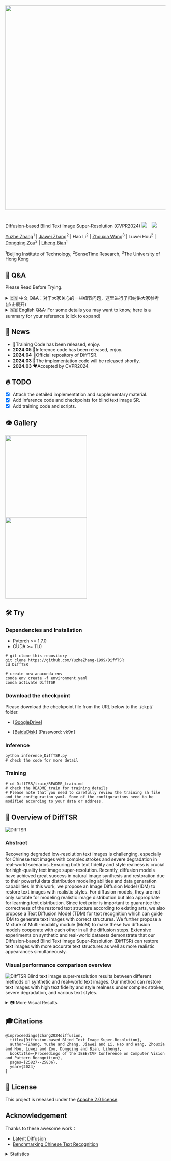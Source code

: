 <div align=center class="logo">
      <img src="Repo_image/DiffTSR_icon.png" style="width:640px">
   </a>
</div>

#
Diffusion-based Blind Text Image Super-Resolution (CVPR2024)
<a href='https://openaccess.thecvf.com/content/CVPR2024/papers/Zhang_Diffusion-based_Blind_Text_Image_Super-Resolution_CVPR_2024_paper.pdf'><img src='https://img.shields.io/badge/CVPR-2024-blue.svg'></a> &nbsp;&nbsp;
<a href='https://openaccess.thecvf.com/content/CVPR2024/supplemental/Zhang_Diffusion-based_Blind_Text_CVPR_2024_supplemental.pdf'><img src='https://img.shields.io/badge/Supplementary-Material-9cf'></a> &nbsp;&nbsp;

[Yuzhe Zhang](https://yuzhezhang-1999.github.io/)<sup>1</sup> | [Jiawei Zhang](https://scholar.google.com/citations?user=0GTpIAIAAAAJ)<sup>2</sup> | Hao Li<sup>2</sup> | [Zhouxia Wang](https://scholar.google.com/citations?user=JWds_bQAAAAJ)<sup>3</sup> | Luwei Hou<sup>2</sup> | [Dongqing Zou](https://scholar.google.com/citations?user=K1-PFhYAAAAJ)<sup>2</sup> | [Liheng Bian](https://scholar.google.com/citations?user=66IFMDEAAAAJ)<sup>1</sup>

<sup>1</sup>Beijing Institute of Technology, <sup>2</sup>SenseTime Research, <sup>3</sup>The University of Hong Kong

## 💬 Q&A
Please Read Before Trying.

<details>
<summary> 🇨🇳 中文 Q&A：对于大家关心的一些细节问题，这里进行了归纳供大家参考 (点击展开) </summary>

0. **DiffTSR的对真实世界图片的泛化性，是否泛化到Real-World Scenarios？**

   **A:** DiffTSR在训练过程中考虑到了真实世界的各种退化，继承了BSRGAN和Real-ESRGAN中对于复杂退化流程的构建。且“Blind Text Image Super-Resolution”的Blind-盲图像恢复就是指针对真实世界未知退化的图像恢复。


1. **IDM 中 Unet 用的是 Stable-Diffusion 的权重吗？**

   **A:** 不是。IDM 的 Unet 是从头训练的，没有加载任何预训练权重，IDM 的结构也和任何一个 Diffusion 模型的 Unet 不一致。但是 VAE 是加载了 ldm 的 f4 VAE 在 Open-Image 上预训练的权重，然后在本项目的 CTR-TSR-Train 数据集上进行了微调，微调了 100,000 iter，batch_size=16。此外，包括 TDM 和 MoM 在内的模型均未使用预训练模型，均为从头训练获得。详细训练设置请看 [附加材料](https://openaccess.thecvf.com/content/CVPR2024/supplemental/Zhang_Diffusion-based_Blind_Text_CVPR_2024_supplemental.pdf) Section 1.4。

2. **DiffTSR 模型的输入尺寸和要求，需要将输入 resize 吗？**

   **A:** 模型的 LR 输入需要统一 resize 到 `width=512` / `height=128`。此外，因为本项目仅考虑单行文本输入，输入图片需要只包含一行文本。IDM 和 TDM 仅适配单行文本，多行文本输入会导致效果扭曲和错误的结果。

3. **图片的推理速度非常慢，有什么解决办法吗？**

   **A:** 由于本项目基于 Diffusion 技术，每处理一张图像都需要进行 `T` 次迭代（默认 `T=200`）。若想提升推理速度，可以考虑：
   
   - **减小 `T`**，由于采样器为 DDIM，在 `T=20` 时仍有较好表现。
   - **对 DiffTSR 模型进行量化**，可参考 Diffusion 模型量化的相关 Repo。
   - **使用本项目的 Baseline model**，虽然 Baseline 会在一定程度上降低性能，但可提升约 2 倍的推理速度，并且在大多数场景下不会明显退化。
   - **对模型进行蒸馏**，或基于论文训练一个更小的 IDM 模型，文本场景可能不需要像通用场景图像生成那样重的模型。

4. **在训练 IDM 时，损失是如何设置的？text_recognition loss 是如何实现的？**

   **A:** 训练 IDM 时使用了两个损失函数：
   
   - **L2 loss**：用于预测噪声。
   - **OCR loss**：用于从预测出的干净 `x^0` 上检测文字。
   
   具体来说：
   - L2 loss 是传统 diffusion 模型中用于最小化 `(Unet 输出 - noise map)`，使 Unet 具备噪声估计能力。
   - OCR loss 通过 `z_t` 计算 `z^(t-1)`，再得到 `z^0`，然后解码 `z^0` 得到 `x^0`。将 `x^0` 输入冻结权重的 TransOCR 模型，获得 `x^0` 上的文字 embedding，计算预测的 `pred-text-embedding` 和 `gt-text-embedding` 之间的 cross-entropy loss，OCR loss 额外添加了 `weight=0.02` 约束。
   
   详细内容参见 [Issue](https://github.com/YuzheZhang-1999/DiffTSR/issues/13)。

5. **训练的损失函数是什么？**

   **A:** DiffTSR 模型训练经历了三个阶段，每个阶段使用了不同损失函数的组合：
   
   - **训练 IDM**：IDM 从头训练 Unet，损失函数为 `L_IDM`，包含 `L2 loss` 和 `OCR loss`。
   - **训练 TDM**：TDM 从头训练 Transformer，损失函数为 `L_TDM`，参考 [Multinomial Diffusion](https://arxiv.org/pdf/2102.05379) Section 4。
   - **训练 DiffTSR 整体**：冻结 IDM 和 TDM，仅训练 MoM，损失函数为 `L_MoM = L_IDM + L_TDM * weight`。
   
   其中：
   
   $$
   L_{IDM} = L_2 + \lambda*L_{OCR}, \lambda=0.02
   $$

   $$
   L_{TDM} = KL(\mathcal{C(\pi_{post}(\mathbf{c_t}, \mathbf{c_0}))} || \mathcal{C(\pi_{post}(\mathbf{c_t}, \mathbf{c_{pred, t}}))})
   $$

   $$
   L_{MoM} = L_{IDM} + \lambda*L_{TDM}, \lambda=1
   $$

   具体符号定义和理论推导详见 [附加材料](https://openaccess.thecvf.com/content/CVPR2024/supplemental/Zhang_Diffusion-based_Blind_Text_CVPR_2024_supplemental.pdf) Section 1 及 Algorithm 1 DiffTSR Training。

   **未完待续...**

</details>

<details>
<summary>🇬🇧 English Q&A: For some details you may want to know, here is a summary for your reference (click to expand)</summary>

0. **Generalization of DiffTSR to Real-World Scenarios**

   **A:** DiffTSR takes various real-world degradations into account during training, inheriting the complex degradation modeling from BSRGAN and Real-ESRGAN. Moreover, the "Blind" in "Blind Text Image Super-Resolution" specifically refers to the restoration of images with unknown degradations, which is targeted at real-world scenarios.

1. **Does the Unet in IDM use Stable-Diffusion weights?**

   **A:** No. The Unet in IDM is trained from scratch and does not load any pre-trained weights. Additionally, the structure of IDM is different from any Diffusion model's Unet. However, the VAE loads the pre-trained weights from `ldm f4 VAE`, which was pre-trained on the Open-Image dataset and then fine-tuned on the CTR-TSR-Train dataset in this project. The fine-tuning was conducted for 100,000 iterations with a batch size of 16. Moreover, models including TDM and MoM were also trained from scratch without using any pre-trained models. For detailed training settings, please refer to [Supplementary Material](https://openaccess.thecvf.com/content/CVPR2024/supplemental/Zhang_Diffusion-based_Blind_Text_CVPR_2024_supplemental.pdf) Section 1.4.

2. **What are the input size and requirements for the DiffTSR model? Does the input need to be resized?**

   **A:** The LR input of the model needs to be uniformly resized to `width=512` and `height=128`. Additionally, since this project only considers single-line text input, the input image must contain only one line of text. Both IDM and TDM are designed specifically for single-line text, and multi-line text input will result in distortion and incorrect results.

3. **The inference speed of the image is very slow. What are the possible solutions?**

   **A:** Since this project is based on Diffusion technology, processing a single image requires `T` iterations (default `T=200`). To improve inference speed, you may consider:
   
   - **Reducing `T`**, as the sampler is DDIM, and it still performs well at `T=20`.
   - **Quantizing the DiffTSR model**, referring to relevant repositories on Diffusion model quantization.
   - **Using the project's Baseline model**, which, although it may slightly reduce performance, provides approximately 2× speed-up while maintaining acceptable performance in most scenarios.
   - **Performing model distillation on IDM** or training a smaller IDM model. In textual scenarios, a heavy model like general image generation may not be necessary.

4. **How is the loss function set when training IDM? How is the text recognition loss implemented?**

   **A:** When training IDM, two loss functions are used:
   
   - **L2 loss**: Used for predicting noise.
   - **OCR loss**: Used for detecting text from the predicted clean `x^0`.
   
   Specifically:
   - **L2 loss** is the traditional loss used in diffusion models, minimizing the difference between Unet output and noise map, enabling Unet to estimate noise.
   - **OCR loss** is computed by first obtaining `z^(t-1)` from `z_t`, then deriving `z^0`, and subsequently decoding `z^0` to obtain `x^0`. The decoded `x^0` is fed into a frozen TransOCR model to obtain the text embedding in `x^0`. The cross-entropy loss is then computed between the predicted text embedding (`pred-text-embedding`) and the ground truth text embedding (`gt-text-embedding`). A weight constraint of `weight=0.02` is applied to the OCR loss.
   
   For more details, see [Issue](https://github.com/YuzheZhang-1999/DiffTSR/issues/13).

5. **What are the loss functions used during training?**

   **A:** The DiffTSR model training consists of three stages, each using a different combination of loss functions:
   
   - **Training IDM**: IDM trains Unet from scratch using loss `L_IDM`, which includes L2 loss and OCR loss.
   - **Training TDM**: TDM trains the Transformer from scratch using loss `L_TDM`, referring to [Multinomial Diffusion](https://arxiv.org/pdf/2102.05379) Section 4.
   - **Training the entire DiffTSR**: IDM and TDM are frozen, and only MoM is trained with loss `L_MoM = L_IDM + L_TDM * weight`.
   
   Where:
   
   $$
   L_{IDM} = L_2 + \lambda*L_{OCR}, \lambda=0.02
   $$

   $$
   L_{TDM} = KL(\mathcal{C(\pi_{post}(\mathbf{c_t}, \mathbf{c_0}))} || \mathcal{C(\pi_{post}(\mathbf{c_t}, \mathbf{c_{pred, t}}))})
   $$

   $$
   L_{MoM} = L_{IDM} + \lambda*L_{TDM}, \lambda=1
   $$

   For detailed symbol definitions and theoretical derivations, see [Supplementary Material](https://openaccess.thecvf.com/content/CVPR2024/supplemental/Zhang_Diffusion-based_Blind_Text_CVPR_2024_supplemental.pdf) Section 1 and Algorithm 1 DiffTSR Training.

   **To be continued...**


</details>


## 📢 News
- 🚀Training Code has been released, enjoy.
- **2024.05** 🚀Inference code has been released, enjoy.
- **2024.04** 🚀Official repository of DiffTSR.
- **2024.03** 🌟The implementation code will be released shortly.
- **2024.03** ❤️Accepted by CVPR2024.

## 🔥 TODO
- [x] Attach the detailed implementation and supplementary material.
- [x] Add inference code and checkpoints for blind text image SR.
- [x] Add training code and scripts.

## 👁️ Gallery

[<img src="Repo_image/ImgSli_1.jpg" width="256px"/>](https://imgsli.com/MjY0MTk5) [<img src="Repo_image/ImgSli_2.jpg" width="256px"/>](https://imgsli.com/MjY0MjA0)

## 🛠️ Try
### Dependencies and Installation

- Pytorch >= 1.7.0
- CUDA >= 11.0
```
# git clone this repository
git clone https://github.com/YuzheZhang-1999/DiffTSR
cd DiffTSR

# create new anaconda env
conda env create -f environment.yaml
conda activate DiffTSR
```
### Download the checkpoint
Please download the checkpoint file from the URL below to the ./ckpt/ folder.

- [[GoogleDrive](https://drive.google.com/drive/folders/1K6k5ZcvF3w-1MDN_gXQTdsLgFZ2SM8qy?usp=drive_link)] 

- [[BaiduDisk](https://pan.baidu.com/s/1hfaQzIp_V6H8AhAq5dfr8A)] [Password: vk9n] 


### Inference
```
python inference_DiffTSR.py
# check the code for more detail
```

### Training
```
# cd DiffTSR/train/README_train.md
# check the README_train for training details
# Please note that you need to carefully review the training sh file and the configuration yaml. Some of the configurations need to be modified according to your data or address. 
```


## 🔎 Overview of DiffTSR
![DiffTSR](Repo_image/paper-DiffTSR-model.jpg)
### Abstract
Recovering degraded low-resolution text images is challenging, especially for Chinese text images with complex strokes and severe degradation in real-world scenarios.
Ensuring both text fidelity and style realness is crucial for high-quality text image super-resolution.
Recently, diffusion models have achieved great success in natural image synthesis and restoration due to their powerful data distribution modeling abilities and data generation capabilities
In this work, we propose an Image Diffusion Model (IDM) to restore text images with realistic styles.
For diffusion models, they are not only suitable for modeling realistic image distribution but also appropriate for learning text distribution.
Since text prior is important to guarantee the correctness of the restored text structure according to existing arts, we also propose a Text Diffusion Model (TDM) for text recognition which can guide IDM to generate text images with correct structures.
We further propose a Mixture of  Multi-modality module (MoM) to make these two diffusion models cooperate with each other in all the diffusion steps.
Extensive experiments on synthetic and real-world datasets demonstrate that our Diffusion-based Blind Text Image Super-Resolution (DiffTSR) can restore text images with more accurate text structures as well as more realistic appearances simultaneously.

### Visual performance comparison overview 
![DiffTSR](Repo_image/paper-fig1.jpg)
Blind text image super-resolution results between different methods on synthetic and real-world text images. Our method can restore text images with high text fidelity and style realness under complex strokes, severe degradation, and various text styles.


<details>
  <summary>📷 More Visual Results</summary>

  ## ![DiffTSR](Repo_image/paper-visual-comp-1.jpg)
  ## ![DiffTSR](Repo_image/paper-visual-comp-2.jpg)
  ## ![DiffTSR](Repo_image/paper-visual-comp-3.jpg)
  ## ![DiffTSR](Repo_image/paper-visual-comp-4.jpg)
  ## ![DiffTSR](Repo_image/paper-visual-comp-5.jpg)
  ## ![DiffTSR](Repo_image/paper-visual-comp-6.jpg)

</details>


## 🎓Citations
```
@inproceedings{zhang2024diffusion,
  title={Diffusion-based Blind Text Image Super-Resolution},
  author={Zhang, Yuzhe and Zhang, Jiawei and Li, Hao and Wang, Zhouxia and Hou, Luwei and Zou, Dongqing and Bian, Liheng},
  booktitle={Proceedings of the IEEE/CVF Conference on Computer Vision and Pattern Recognition},
  pages={25827--25836},
  year={2024}
}
```

## 🎫 License
This project is released under the [Apache 2.0 license](LICENSE).

## Acknowledgement
Thanks to these awesome work：
- [Latent Diffusion](https://github.com/CompVis/latent-diffusion)
- [Benchmarking Chinese Text Recognition](https://github.com/FudanVI/benchmarking-chinese-text-recognition)

<details>
<summary>Statistics</summary>

![visitors](https://visitor-badge.laobi.icu/badge?page_id=YuzheZhang-1999/DiffTSR)

</details>